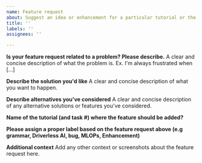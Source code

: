 ```yaml
---
name: Feature request
about: Suggest an idea or enhancement for a particular tutorial or the Learning Center
title: ''
labels: ''
assignees: ''

---
```


**Is your feature request related to a problem? Please describe.**
A clear and concise description of what the problem is. Ex. I'm always frustrated when [...]

**Describe the solution you'd like**
A clear and concise description of what you want to happen.

**Describe alternatives you've considered**
A clear and concise description of any alternative solutions or features you've considered.

**Name of the tutorial (and task #) where the feature should be added?** 

**Please assign a proper label based on the feature request above (e.g grammar, Driverless AI, bug, MLOPs, Enhancement)**

**Additional context**
Add any other context or screenshots about the feature request here.
